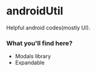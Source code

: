# androidUtil
Helpful android codes(mostly UI). 

### What you'll find here?
- Modals library
- Expandable
